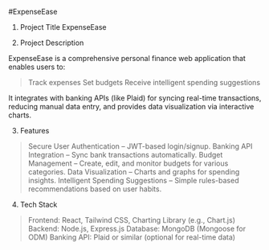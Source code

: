 #ExpenseEase

1. Project Title
ExpenseEase

2. Project Description

ExpenseEase is a comprehensive personal finance web application that enables users to:

> Track expenses
> Set budgets
> Receive intelligent spending suggestions

It integrates with banking APIs (like Plaid) for syncing real-time transactions, reducing manual data entry, and provides data visualization via interactive charts.

3. Features

> Secure User Authentication – JWT-based login/signup.
> Banking API Integration – Sync bank transactions automatically.
> Budget Management – Create, edit, and monitor budgets for various categories.
> Data Visualization – Charts and graphs for spending insights.
> Intelligent Spending Suggestions – Simple rules-based recommendations based on user habits.

4. Tech Stack

> Frontend: React, Tailwind CSS, Charting Library (e.g., Chart.js)
> Backend: Node.js, Express.js
> Database: MongoDB (Mongoose for ODM)
> Banking API: Plaid or similar (optional for real-time data)
